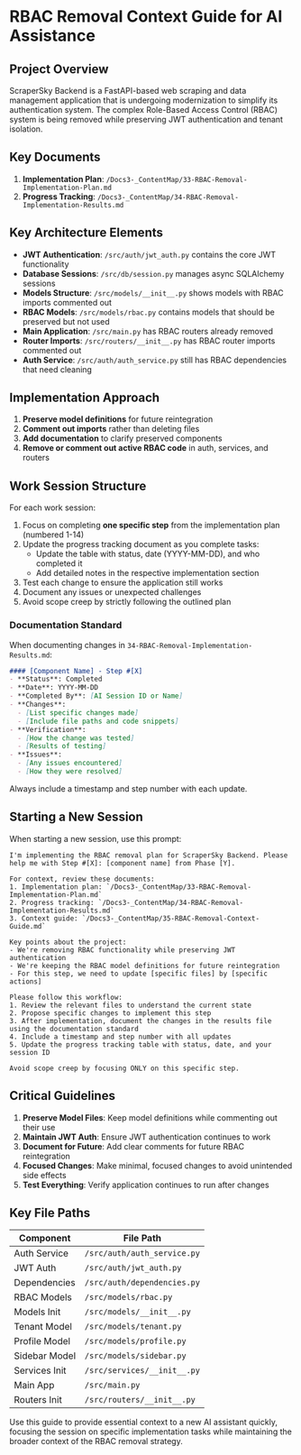 # RBAC Removal Context Guide for AI Assistance

## Project Overview

ScraperSky Backend is a FastAPI-based web scraping and data management application that is undergoing modernization to simplify its authentication system. The complex Role-Based Access Control (RBAC) system is being removed while preserving JWT authentication and tenant isolation.

## Key Documents

1. **Implementation Plan**: `/Docs3-_ContentMap/33-RBAC-Removal-Implementation-Plan.md`
2. **Progress Tracking**: `/Docs3-_ContentMap/34-RBAC-Removal-Implementation-Results.md`

## Key Architecture Elements

- **JWT Authentication**: `/src/auth/jwt_auth.py` contains the core JWT functionality
- **Database Sessions**: `/src/db/session.py` manages async SQLAlchemy sessions
- **Models Structure**: `/src/models/__init__.py` shows models with RBAC imports commented out
- **RBAC Models**: `/src/models/rbac.py` contains models that should be preserved but not used
- **Main Application**: `/src/main.py` has RBAC routers already removed
- **Router Imports**: `/src/routers/__init__.py` has RBAC router imports commented out
- **Auth Service**: `/src/auth/auth_service.py` still has RBAC dependencies that need cleaning

## Implementation Approach

1. **Preserve model definitions** for future reintegration
2. **Comment out imports** rather than deleting files
3. **Add documentation** to clarify preserved components
4. **Remove or comment out active RBAC code** in auth, services, and routers

## Work Session Structure

For each work session:

1. Focus on completing **one specific step** from the implementation plan (numbered 1-14)
2. Update the progress tracking document as you complete tasks:
   - Update the table with status, date (YYYY-MM-DD), and who completed it
   - Add detailed notes in the respective implementation section
3. Test each change to ensure the application still works
4. Document any issues or unexpected challenges
5. Avoid scope creep by strictly following the outlined plan

### Documentation Standard

When documenting changes in `34-RBAC-Removal-Implementation-Results.md`:

```markdown
#### [Component Name] - Step #[X]
- **Status**: Completed
- **Date**: YYYY-MM-DD
- **Completed By**: [AI Session ID or Name]
- **Changes**: 
  - [List specific changes made]
  - [Include file paths and code snippets]
- **Verification**: 
  - [How the change was tested]
  - [Results of testing]
- **Issues**: 
  - [Any issues encountered]
  - [How they were resolved]
```

Always include a timestamp and step number with each update.

## Starting a New Session

When starting a new session, use this prompt:

```
I'm implementing the RBAC removal plan for ScraperSky Backend. Please help me with Step #[X]: [component name] from Phase [Y]. 

For context, review these documents:
1. Implementation plan: `/Docs3-_ContentMap/33-RBAC-Removal-Implementation-Plan.md`
2. Progress tracking: `/Docs3-_ContentMap/34-RBAC-Removal-Implementation-Results.md`
3. Context guide: `/Docs3-_ContentMap/35-RBAC-Removal-Context-Guide.md`

Key points about the project:
- We're removing RBAC functionality while preserving JWT authentication
- We're keeping the RBAC model definitions for future reintegration
- For this step, we need to update [specific files] by [specific actions]

Please follow this workflow:
1. Review the relevant files to understand the current state
2. Propose specific changes to implement this step
3. After implementation, document the changes in the results file using the documentation standard
4. Include a timestamp and step number with all updates
5. Update the progress tracking table with status, date, and your session ID

Avoid scope creep by focusing ONLY on this specific step.
```

## Critical Guidelines

1. **Preserve Model Files**: Keep model definitions while commenting out their use
2. **Maintain JWT Auth**: Ensure JWT authentication continues to work
3. **Document for Future**: Add clear comments for future RBAC reintegration
4. **Focused Changes**: Make minimal, focused changes to avoid unintended side effects
5. **Test Everything**: Verify application continues to run after changes

## Key File Paths

| Component | File Path |
|-----------|-----------|
| Auth Service | `/src/auth/auth_service.py` |
| JWT Auth | `/src/auth/jwt_auth.py` |
| Dependencies | `/src/auth/dependencies.py` |
| RBAC Models | `/src/models/rbac.py` |
| Models Init | `/src/models/__init__.py` |
| Tenant Model | `/src/models/tenant.py` |
| Profile Model | `/src/models/profile.py` |
| Sidebar Model | `/src/models/sidebar.py` |
| Services Init | `/src/services/__init__.py` |
| Main App | `/src/main.py` |
| Routers Init | `/src/routers/__init__.py` |

Use this guide to provide essential context to a new AI assistant quickly, focusing the session on specific implementation tasks while maintaining the broader context of the RBAC removal strategy.